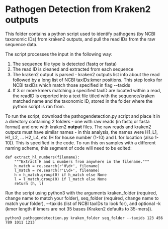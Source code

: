 # Pathogen Detection from Kraken2 outputs

This folder contains a python script used to identify pathogens (by NCBI taxonomic IDs) from kraken2 outputs, and pull the read IDs from the raw sequence data. 

The script processes the input in the following way:
1. The sequence file type is detected (fastq or fasta)
2. The read ID is cleaned and extracted from each sequence
3. The kraken2 output is parsed - kraken2 outputs list info about the read followed by a long list of NCBI taxIDs:kmer positions. This step looks for NCBI taxIDs which match those specified in flag --taxids
4. If 3 or more kmers matching a specified taxID are located within a read, the readID is exported into a text file titled with the sequence/kraken matched name and the taxonomic ID, stored in the folder where the python script is ran from. 


To run the script, download the pathogendetection.py script and place it in a directory containing 2 folders - one with raw reads (in fastq or fasta format) and one with kraken2 **output** files. The raw reads and kraken2 outputs must have similar names - in this analysis, the names were H1_L1, H1_L2, ... H2_L4, etc (H for house number (1-10) and L for location (also 1-10)). This is specified in the code. To run this on samples with a different naming scheme, this segment of code will need to be edited:

```
def extract_hl_numbers(filename):
    """Extract H and L numbers from anywhere in the filename."""
    h_match = re.search(r'H\d+', filename)
    l_match = re.search(r'L\d+', filename)
    h = h_match.group(0) if h_match else None
    l = l_match.group(0) if l_match else None
    return (h, l)
```

Run the script using python3 with the arguments kraken_folder (required, change name to match your folder), seq_folder (required, change name to match your folder), --taxids (list of NCBI taxIDs to look for), and optional -k (kmer length if kmers are not 35 bases (Kraken2 defaults to 35-mers)). 

```
python3 pathogendetection.py kraken_folder seq_folder --taxids 123 456 789 1011 1213
```
